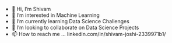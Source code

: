 - 👋 Hi, I’m Shivam
- 👀 I’m interested in Machine Learning 
- 🌱 I’m currently learning Data Science Challenges
- 💞️ I’m looking to collaborate on Data Science Projects
- 📫 How to reach me ... linkedin.com/in/shivam-joshi-2339971b1/ 

<!---
jshivamds272/jshivamds272 is a ✨ special ✨ repository because its `README.md` (this file) appears on your GitHub profile.
You can click the Preview link to take a look at your changes.
--->
